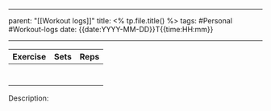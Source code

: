 
---
parent: "[[Workout logs]]"
title: <% tp.file.title() %>
tags:
	#Personal
	#Workout-logs 
date: {{date:YYYY-MM-DD}}T{{time:HH:mm}}

---

| Exercise | Sets | Reps |
| -------- | ---- | ---- |
|          |      |      |
|          |      |      |
|          |      |      |
|          |      |      |
|          |      |      |
|          |      |      |
|          |      |      |

Description:
	